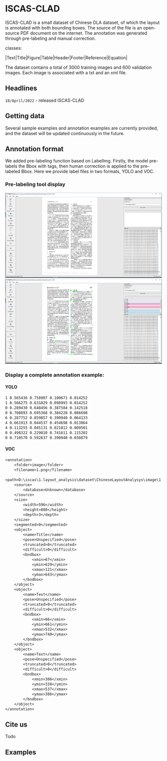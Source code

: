 # ISCAS-CLAD  

ISCAS-CLAD is a small dataset of Chinese DLA dataset, of which the layout is annotated with both bounding boxes.
The source of the file is an open-source PDF document on the internet. The annotation was generated through pre-labeling and manual correction.

classes:

|Text|Title|Figure|Table|Header|Footer|Reference|Equation|

The dataset contains a total of 3000 training images and 600 validation images. Each image is associated with a txt and an xml file.

## Headlines

`18/April/2022` - released ISCAS-CLAD

## Getting data
Several sample examples and annotation examples are currently provided, and the dataset will be updated continuously in the future.

## Annotation format
We added pre-labeling function based on LabelImg. Firstly, the model pre-labels the Bbox with tags, then human correction is applied to the pre-labeled Bbox.
Here we provide label files in two formats, YOLO and VOC.

### Pre-labeling tool display
![alt text](./auto_label/ori.png)
![alt text](./auto_label/auto_label.png)


### Display a complete annotation example:

#### YOLO
```
1 0.565436 0.758907 0.100671 0.014252
1 0.566275 0.631829 0.098993 0.014252
0 0.289430 0.648456 0.387584 0.142518
0 0.708893 0.695368 0.384228 0.086698
6 0.287752 0.859857 0.390940 0.064133
4 0.661913 0.044537 0.454698 0.013064
4 0.113255 0.045131 0.021812 0.009501
0 0.498322 0.229810 0.741611 0.115202
0 0.710570 0.592637 0.390940 0.030879
```
#### VOC
```
<annotation>
	<folder>image</folder>
	<filename>1.png</filename>
	<path>D:\iscas\1.layout_analysis\dataset\ChineseLayoutAnalysys\image\1.png</path>
	<source>
		<database>Unknown</database>
	</source>
	<size>
		<width>596</width>
		<height>808</height>
		<depth>3</depth>
	</size>
	<segmented>0</segmented>
	<object>
		<name>Title</name>
		<pose>Unspecified</pose>
		<truncated>0</truncated>
		<difficult>0</difficult>
		<bndbox>
			<xmin>67</xmin>
			<ymin>629</ymin>
			<xmax>121</xmax>
			<ymax>643</ymax>
		</bndbox>
	</object>
	<object>
		<name>Text</name>
		<pose>Unspecified</pose>
		<truncated>0</truncated>
		<difficult>0</difficult>
		<bndbox>
			<xmin>66</xmin>
			<ymin>661</ymin>
			<xmax>532</xmax>
			<ymax>740</ymax>
		</bndbox>
	</object>
	<object>
		<name>Text</name>
		<pose>Unspecified</pose>
		<truncated>0</truncated>
		<difficult>0</difficult>
		<bndbox>
			<xmin>306</xmin>
			<ymin>338</ymin>
			<xmax>537</xmax>
			<ymax>386</ymax>
		</bndbox>
	</object>
</annotation>
```

## Cite us

Todo

## Examples


